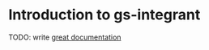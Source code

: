 # Introduction to gs-integrant

TODO: write [great documentation](http://jacobian.org/writing/what-to-write/)
